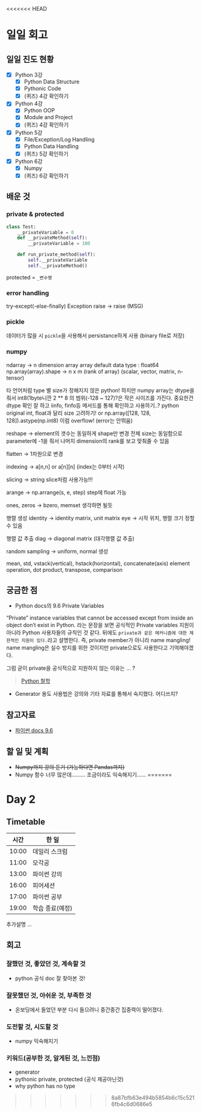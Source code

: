 <<<<<<< HEAD
# 일일 회고

## 일일 진도 현황

- [x] Python 3강
  - [x] Python Data Structure
  - [x] Pythonic Code
  - [x] (퀴즈) 4강 확인하기
- [x] Python 4강
  - [x] Python OOP
  - [x] Module and Project
  - [x] (퀴즈) 4강 확인하기
- [x] Python 5강
  - [x] File/Exception/Log Handling
  - [x] Python Data Handling
  - [x] (퀴즈) 5강 확인하기
- [x] Python 6강
  - [x] Numpy
  - [x] (퀴즈) 6강 확인하기

## 배운 것

### private & protected
```python
class Test:
    __privateVariable = 0
    def __privateMethod(self):
        __privateVariable = 100

    def run_private_method(self):
        self.__privateVariable
        self.__privateMethod()
```
protected = `_변수명`

### error handling
try-except(-else-finally)
Exception raise -> raise <Exception Type>(MSG)

### pickle
데이터가 많을 시 `pickle`을 사용해서 persistance하게 사용 (binary file로 저장)

### numpy
ndarray -> n dimension array
array default data type : float64
np.array(array).shape
-> n x m (rank of array)
(scalar, vector, matrix, n-tensor)

타 언어처럼 type 별 size가 정해지지 않은 python!
하지만 numpy array는 dtype을 줘서 int8(1byte니깐 2 ** 8 의 범위(-128 ~ 127)?은 작은 사이즈를 가진다.
중요한건 dtype 확인 잘 하고 iinfo, finfo등 메서드를 통해 확인하고 사용하기..?
python original int, float과 달리 size 고려하기!
or
np.array([128, 128, 128]).astype(np.int8)
이럼 overflow! (error는 안뛰움)

reshape -> element의 갯수는 동일하게 shape만 변경
전체 size는 동일함으로 parameter에 -1을 줘서 나머지 dimension의 rank를 보고 맞춰줄 수 있음

flatten -> 1차원으로 변경

indexing -> a[n,n] or a[n][n]
(index는 0부터 시작)

slicing -> string slice처럼 사용가능!!!

arange -> np.arrange(s, e, step)
step에 float 가능

ones, zeros -> bzero, memset 생각하면 될듯

행렬 생성
identity -> identity matrix, unit matrix
eye -> 시작 위치, 행렬 크기 정할 수 있음

행렬 값 추출
diag -> diagonal matrix (대각행렬 값 추출)

random sampling -> uniform, normal 생성

mean, std, vstack(vertical), hstack(horizontal), concatenate(axis)
element operation, dot product, transpose, comparison


## 궁금한 점

- Python docs의 9.6 Private Variables

“Private” instance variables that cannot be accessed except from inside an object don’t exist in Python.
라는 문장을 보면 공식적인 Private variables 지원이 아니라 Python 사용자들의 규칙인 것 같다.
뒤에도 `private과 같은 메커니즘에 대한 제한적인 지원이 있다.`라고 설명한다.
즉, private member가 아니라 name mangling!
name mangling은 실수 방지를 위한 것이지만 private으로도 사용한다고 기억해야겠다.

그럼 굳이 private을 공식적으로 지원하지 않는 이유는 ... ?

> [Python 철학](https://mail.python.org/pipermail/tutor/2003-October/025932.html)

- Generator 용도
사용법은 강의와 기타 자료를 통해서 숙지했다.
어디쓰지?

## 참고자료

- [파이썬 docs 9.6](https://docs.python.org/3/tutorial/classes.html?highlight=private)

## 할 일 및 계획

- ~~Numpy까지 강의 듣기 (가능하다면 Pandas까지)~~
- Numpy 함수 너무 많은데......... 조금이라도 익숙해지기......
=======
# Day 2

## Timetable

|시간|한 일|
|---|---|
|10:00|데일리 스크럼|
|11:00|모각공|
|13:00|파이썬 강의|
|16:00|피어세션|
|17:00|파이썬 공부|
|19:00|학습 종료(예정)|

추가설명 ...

## 회고

### 잘했던 것, 좋았던 것, 계속할 것
- python 공식 doc 잘 찾아본 것!

### 잘못했던 것, 아쉬운 것, 부족한 것
- 온보딩에서 들었던 부분 다시 들으려니 중간중간 집중력이 떨어졌다.

### 도전할 것, 시도할 것
- numpy 익숙해지기
  
### 키워드(공부한 것, 알게된 것, 느낀점)
- generator
- pythonic private, protected (공식 제공아닌것)
- why python has no type

<!--
## 추가

### 행동
### 작업
### 계획
### 일정
### 소통
### 활동
-->
>>>>>>> 8a87bfb63e494b5854b6c15c5216fb4c6d0686e5
